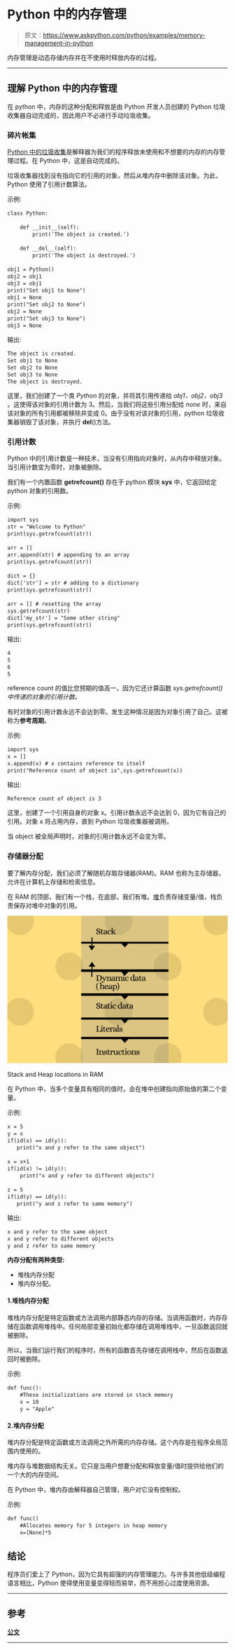 # Python 中的内存管理

> 原文：<https://www.askpython.com/python/examples/memory-management-in-python>

内存管理是动态存储内存并在不使用时释放内存的过程。

* * *

## 理解 Python 中的内存管理

在 python 中，内存的这种分配和释放是由 Python 开发人员创建的 Python 垃圾收集器自动完成的，因此用户不必进行手动垃圾收集。

### 碎片帐集

[Python 中的垃圾收集](https://www.askpython.com/python-modules/garbage-collection-in-python)是解释器为我们的程序释放未使用和不想要的内存的内存管理过程。在 Python 中，这是自动完成的。

垃圾收集器找到没有指向它的引用的对象，然后从堆内存中删除该对象。为此，Python 使用了引用计数算法。

示例:

```
class Python:

    def __init__(self):
        print('The object is created.')

    def __del__(self):
        print('The object is destroyed.')

obj1 = Python()
obj2 = obj1
obj3 = obj1
print("Set obj1 to None")
obj1 = None
print("Set obj2 to None")
obj2 = None
print("Set obj3 to None")
obj3 = None

```

输出:

```
The object is created.
Set obj1 to None
Set obj2 to None
Set obj3 to None
The object is destroyed.

```

这里，我们创建了一个类 *Python* 的对象，并将其引用传递给 *obj1，obj2，obj3* 。这使得该对象的引用计数为 3。然后，当我们将这些引用分配给 *none* 时，来自该对象的所有引用都被移除并变成 0。由于没有对该对象的引用，python 垃圾收集器销毁了该对象，并执行 __del__()方法。

### 引用计数

Python 中的引用计数是一种技术，当没有引用指向对象时，从内存中释放对象。当引用计数变为零时，对象被删除。

我们有一个内置函数 **getrefcount()** 存在于 python 模块 **sys** 中，它返回给定 python 对象的引用数。

示例:

```
import sys
str = "Welcome to Python"
print(sys.getrefcount(str))

arr = []
arr.append(str) # appending to an array
print(sys.getrefcount(str))

dict = {}
dict['str'] = str # adding to a dictionary
print(sys.getrefcount(str))

arr = [] # resetting the array
sys.getrefcount(str)
dict['my_str'] = "Some other string"
print(sys.getrefcount(str))

```

输出:

```
4
5
6
5

```

reference count 的值比您预期的值高一，因为它还计算函数 *sys.getrefcount()中传递的对象的引用计数。*

有时对象的引用计数永远不会达到零。发生这种情况是因为对象引用了自己。这被称为**参考周期**。

示例:

```
import sys
x = []
x.append(x) # x contains reference to itself
print("Reference count of object is",sys.getrefcount(x))

```

输出:

```
Reference count of object is 3

```

这里，创建了一个引用自身的对象 x。引用计数永远不会达到 0，因为它有自己的引用。对象 x 将占用内存，直到 Python 垃圾收集器被调用。

当 object 被全局声明时，对象的引用计数永远不会变为零。

### 存储器分配

要了解内存分配，我们必须了解随机存取存储器(RAM)。RAM 也称为主存储器，允许在计算机上存储和检索信息。

在 RAM 的顶部，我们有一个栈，在底部，我们有堆。[堆](https://www.askpython.com/python-modules/python-heapq-module)负责存储变量/值，栈负责保存对堆中对象的引用。

![Stack](img/dca9bc1cd37d550f4accb1b70a46063d.png)

Stack and Heap locations in RAM

在 Python 中，当多个变量具有相同的值时，会在堆中创建指向原始值的第二个变量。

示例:

```
x = 5
y = x 
if(id(x) == id(y)):
   print("x and y refer to the same object")

x = x+1
if(id(x) != id(y)):
    print("x and y refer to different objects")

z = 5
if(id(y) == id(y)):
   print("y and z refer to same memory")

```

输出:

```
x and y refer to the same object
x and y refer to different objects
y and z refer to same memory

```

**内存分配有两种类型:**

*   堆栈内存分配
*   堆内存分配。

#### 1.堆栈内存分配

堆栈内存分配是特定函数或方法调用内部静态内存的存储。当调用函数时，内存存储在函数调用堆栈中。任何局部变量初始化都存储在调用堆栈中，一旦函数返回就被删除。

所以，当我们运行我们的程序时，所有的函数首先存储在调用栈中，然后在函数返回时被删除。

示例:

```
def func():
    #These initializations are stored in stack memory
    x = 10 
    y = "Apple"

```

#### 2.堆内存分配

堆内存分配是特定函数或方法调用之外所需的内存存储。这个内存是在程序全局范围内使用的。

堆内存与堆数据结构无关。它只是当用户想要分配和释放变量/值时提供给他们的一个大的内存空间。

在 Python 中，堆内存由解释器自己管理，用户对它没有控制权。

示例:

```
def func()
    #Allocates memory for 5 integers in heap memory
    x=[None]*5

```

## 结论

程序员们爱上了 Python，因为它具有超强的内存管理能力。与许多其他低级编程语言相比，Python 使得使用变量变得轻而易举，而不用担心过度使用资源。

* * *

## 参考

[**公文**](https://docs.python.org/3/c-api/memory.html)

* * *